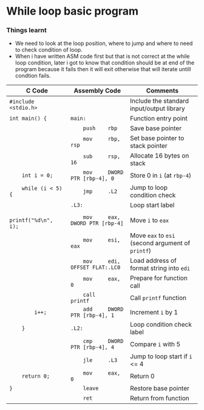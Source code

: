 # While loop basic program

### Things learnt
  - We need to look at the loop position, where to jump and where to need to check condition of loop.
  - When i have written ASM code first but that is not correct at the while loop condition, later i got to know that condition should be at end of the program because it fails then it will exit otherwise that will iterate untill condtion fails.


| C Code | Assembly Code | Comments |
|--------|----------------|----------|
| `#include <stdio.h>` | | Include the standard input/output library |
| `int main() {` | `main:` | Function entry point |
| | `    push    rbp` | Save base pointer |
| | `    mov     rbp, rsp` | Set base pointer to stack pointer |
| | `    sub     rsp, 16` | Allocate 16 bytes on stack |
| `    int i = 0;` | `    mov     DWORD PTR [rbp-4], 0` | Store 0 in `i` (at `rbp-4`) |
| `    while (i < 5) {` | `    jmp     .L2` | Jump to loop condition check |
| | `.L3:` | Loop start label |
| `        printf("%d\n", i);` | `    mov     eax, DWORD PTR [rbp-4]` | Move `i` to `eax` |
| | `    mov     esi, eax` | Move `eax` to `esi` (second argument of `printf`) |
| | `    mov     edi, OFFSET FLAT:.LC0` | Load address of format string into `edi` |
| | `    mov     eax, 0` | Prepare for function call |
| | `    call    printf` | Call `printf` function |
| `        i++;` | `    add     DWORD PTR [rbp-4], 1` | Increment `i` by 1 |
| `    }` | `.L2:` | Loop condition check label |
| | `    cmp     DWORD PTR [rbp-4], 4` | Compare `i` with 5 |
| | `    jle     .L3` | Jump to loop start if `i` <= 4 |
| `    return 0;` | `    mov     eax, 0` | Return 0 |
| `}` | `    leave` | Restore base pointer |
| | `    ret` | Return from function |

